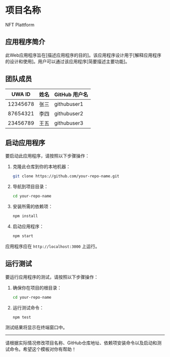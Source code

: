 # 项目名称
NFT Plattform
## 应用程序简介

此Web应用程序旨在[描述应用程序的目的]。该应用程序设计用于[解释应用程序的设计和使用]。用户可以通过该应用程序[简要描述主要功能]。

## 团队成员

| UWA ID | 姓名 | GitHub 用户名 |
|--------|------|----------------|
| 12345678 | 张三 | githubuser1 |
| 87654321 | 李四 | githubuser2 |
| 23456789 | 王五 | githubuser3 |

## 启动应用程序

要启动此应用程序，请按照以下步骤操作：

1. 克隆此仓库到你的本地机器：
    ```sh
    git clone https://github.com/your-repo-name.git
    ```
2. 导航到项目目录：
    ```sh
    cd your-repo-name
    ```
3. 安装所需的依赖项：
    ```sh
    npm install
    ```
4. 启动应用程序：
    ```sh
    npm start
    ```

应用程序应在 `http://localhost:3000` 上运行。

## 运行测试

要运行应用程序的测试，请按照以下步骤操作：

1. 确保你在项目的根目录：
    ```sh
    cd your-repo-name
    ```
2. 运行测试命令：
    ```sh
    npm test
    ```

测试结果将显示在终端窗口中。

---

请根据实际情况修改项目名称、GitHub仓库地址、依赖项安装命令以及启动和测试命令。希望这个模板对你有帮助！